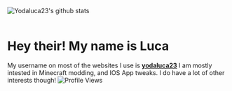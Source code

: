 ![Yodaluca23's github stats](https://github-readme-stats.vercel.app/api?username=yodaluca23&theme=tokyonight&show_icons=true)<br/>
<br/>
# Hey their! My name is Luca<br/>
My username on most of the websites I use is [**yodaluca23**](https://github.com/yodaluca23) I am mostly intested in Minecraft modding, and IOS App tweaks. I do have a lot of other interests though!
![Profile Views](https://komarev.com/ghpvc/?username=yodaluca23&color=black)

